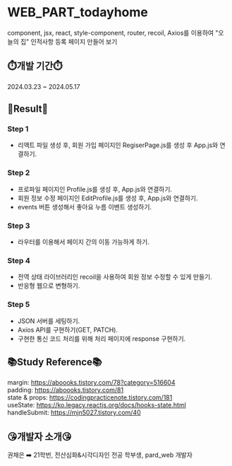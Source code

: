 # WEB_PART_todayhome

component, jsx, react, style-component, router, recoil, Axios를 이용하여 "오늘의 집" 인적사항 등록 페이지 만들어 보기

## ⏱️개발 기간⏱️

2024.03.23 ~ 2024.05.17

## 🙌Result🙌

### Step 1

- 리액트 파일 생성 후, 회원 가입 페이지인 RegiserPage.js를 생성 후 App.js와 연결하기.

### Step 2
- 프로파일 페이지인 Profile.js를 생성 후, App.js와 연결하기.
- 회원 정보 수정 페이지인 EditProfile.js를 생성 후, App.js와 연결하기.
- events 버튼 생성해서 좋아요 누름 이벤트 생성하기.

### Step 3
- 라우터를 이용해서 페이지 간의 이동 가능하게 하기.

### Step 4
- 전역 상태 라이브러리인 recoil을 사용하여 회원 정보 수정할 수 있게 만들기.
- 반응형 웹으로 변형하기.

### Step 5
- JSON 서버를 세팅하기.
- Axios API를 구현하기(GET, PATCH).
- 구현한 통신 코드 처리를 위해 처리 페이지에 response 구현하기.

## 📚Study Reference📚

margin: https://aboooks.tistory.com/78?category=516604  
padding: https://aboooks.tistory.com/81  
state & props: https://codingpracticenote.tistory.com/181  
useState: https://ko.legacy.reactjs.org/docs/hooks-state.html  
handleSubmit: https://mjn5027.tistory.com/40  

## 😘개발자 소개😘

권채은 ➡️ 21학번, 전산심화&시각디자인 전공 학부생, pard_web 개발자
